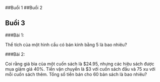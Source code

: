 ##Buổi 1
##Buổi 2
## Buổi 3
###Bài 1:

Thể tích của một hình cầu có bán kính bằng 5 là bao nhiêu? 

###Bài 2:

Coi rằng giá bìa của một cuốn sách là $24.95, nhưng các hiệu sách được mua giảm giá 40%. Tiền vận chuyển là $3 với cuốn sách đầu và 75 xu với mỗi cuốn sách thêm. Tổng số tiền bán cho 60 bản sách là bao nhiêu?

